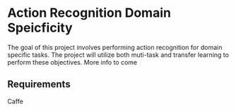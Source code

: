 # Action Recognition Domain Speicficity 

The goal of this project involves performing action recognition for domain specific tasks. The project will utilize both muti-task and transfer learning to perform these objectives. More info to come

## Requirements 

Caffe

